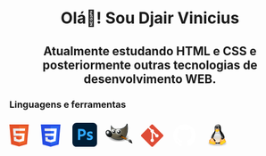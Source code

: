 <!--
## Hi there 👋
**djairvinicius/djairvinicius** is a ✨ _special_ ✨ repository because its `README.md` (this file) appears on your GitHub profile.

Here are some ideas to get you started:

- 🔭 I’m currently working on ...
- 🌱 I’m currently learning ...
- 👯 I’m looking to collaborate on ...
- 🤔 I’m looking for help with ...
- 💬 Ask me about ...
- 📫 How to reach me: ...
- 😄 Pronouns: ...
- ⚡ Fun fact: ...
-->
<h1 align="center">
    Olá👋! Sou Djair Vinicius
</h1>

<h2 align="center">
Atualmente estudando HTML e CSS e posteriormente outras tecnologias de desenvolvimento WEB.
</h2>

<h3 align="left">Linguagens e ferramentas</h3>
<p>
<!--html-->
<svg height="40px" xmlns="http://www.w3.org/2000/svg" viewBox="0 0 452 520">
  <path fill="#e34f26" d="M41 460L0 0h451l-41 460-185 52" />
  <path fill="#ef652a" d="M226 472l149-41 35-394H226" />
  <path fill="#ecedee" d="M226 208h-75l-5-58h80V94H84l15 171h127zm0 147l-64-17-4-45h-56l7 89 117 32z"/>
  <path fill="#fff" d="M226 265h69l-7 73-62 17v59l115-32 16-174H226zm0-171v56h136l5-56z"/>
</svg>
<!--CSS-->
<svg width="70px" height="40px" xmlns="http://www.w3.org/2000/svg" width="512" height="512" viewBox="0 0 512 512"><path fill="#264de4" d="M71.357 460.819 30.272 0h451.456l-41.129 460.746L255.724 512z"/><path fill="#2965f1" d="m405.388 431.408 35.148-393.73H256v435.146z"/><path fill="#ebebeb" d="m124.46 208.59 5.065 56.517H256V208.59zm-5.041-57.875H256V94.197H114.281zM256 355.372l-.248.066-62.944-16.996-4.023-45.076h-56.736l7.919 88.741 115.772 32.14.26-.073z"/><path fill="#fff" d="M255.805 208.59v56.517H325.4l-6.56 73.299-63.035 17.013v58.8l115.864-32.112.85-9.549 13.28-148.792 1.38-15.176 10.203-114.393H255.805v56.518h79.639L330.3 208.59z"/></svg>
<!--PhotoShop-->
<svg width="45px" viewBox="0 0 83 80" fill="none" xmlns="http://www.w3.org/2000/svg">
<g clip-path="url(#clip0_906_1855)">
<path d="M67.5214 0H14.5299C6.50526 0 0 6.50526 0 14.5299V65.4701C0 73.4947 6.50526 80 14.5299 80H67.5214C75.546 80 82.0513 73.4947 82.0513 65.4701V14.5299C82.0513 6.50526 75.546 0 67.5214 0Z" fill="#001E36"/>
<path d="M18.4758 56.1007V20.9284C18.4758 20.6721 18.5859 20.5431 18.8061 20.5431C19.3926 20.5431 19.928 20.5345 20.7357 20.5156C21.5425 20.4975 22.414 20.4792 23.3502 20.4606C24.286 20.4424 25.2768 20.4241 26.3226 20.4055C27.3683 20.3874 28.4049 20.3783 29.4324 20.3779C32.2207 20.3779 34.5692 20.7265 36.4778 21.4238C38.1996 22.0062 39.7697 22.9651 41.074 24.2309C42.1797 25.3281 43.0341 26.6521 43.5784 28.1115C44.0933 29.5318 44.3542 31.0316 44.3491 32.5424C44.3491 35.4786 43.6702 37.9005 42.3125 39.808C40.9458 41.7235 39.0247 43.1739 36.8082 43.9638C34.4964 44.8264 31.9274 45.1189 29.1022 45.1189C28.2946 45.1189 27.7258 45.1098 27.3958 45.0914C27.0656 45.0733 26.5703 45.0641 25.9098 45.0639V56.0457C25.9194 56.113 25.9132 56.1816 25.8917 56.2461C25.8702 56.3106 25.834 56.3692 25.7859 56.4172C25.7378 56.4653 25.6792 56.5015 25.6147 56.523C25.5502 56.5445 25.4816 56.5507 25.4143 56.5411H18.8611C18.604 56.5411 18.4758 56.3948 18.4758 56.1007ZM25.9098 27.1482V38.62C26.3862 38.657 26.8265 38.6753 27.2307 38.675H29.0471C30.3836 38.6706 31.7113 38.4586 32.9828 38.0467C34.0732 37.7228 35.0476 37.0923 35.7899 36.2303C36.5054 35.3866 36.8632 34.2124 36.8633 32.7076C36.8923 31.6428 36.6153 30.5921 36.065 29.6802C35.4866 28.7983 34.6506 28.1161 33.6707 27.7262C32.3913 27.2289 31.0246 26.9949 29.6526 27.0382C28.7718 27.0382 27.9921 27.0473 27.3134 27.0656C26.6339 27.0846 26.1661 27.1121 25.9098 27.1482Z" fill="#31A8FF"/>
<path d="M65.6311 36.534C64.5967 36.0025 63.495 35.6137 62.3561 35.3781C61.1011 35.0902 59.8181 34.9425 58.5306 34.9377C57.8342 34.9189 57.1387 35.0023 56.4665 35.1855C56.0386 35.2807 55.6583 35.5245 55.3931 35.8735C55.2137 36.1526 55.1182 36.4774 55.118 36.8092C55.128 37.1311 55.2441 37.4407 55.4482 37.6899C55.7697 38.066 56.1626 38.3747 56.604 38.5981C57.3888 39.0207 58.1975 39.3975 59.0259 39.7265C60.8732 40.3449 62.6384 41.1858 64.2825 42.2309C65.4025 42.9378 66.3293 43.9119 66.9796 45.0656C67.5265 46.1581 67.8003 47.3669 67.7778 48.5884C67.8107 50.2013 67.3498 51.7858 66.4568 53.1294C65.5007 54.4933 64.1728 55.5537 62.6312 56.1842C60.961 56.9179 58.8969 57.2849 56.439 57.2851C54.8775 57.3009 53.3186 57.1533 51.7878 56.8448C50.5818 56.6236 49.4077 56.2539 48.2926 55.7439C48.1722 55.6818 48.0721 55.5867 48.0039 55.4697C47.9356 55.3527 47.9021 55.2187 47.9073 55.0834V49.1388C47.9007 49.0806 47.91 49.0217 47.9342 48.9683C47.9585 48.915 47.9968 48.8693 48.045 48.836C48.0923 48.8093 48.1466 48.7976 48.2006 48.8026C48.2547 48.8075 48.306 48.8288 48.3477 48.8636C49.6646 49.6401 51.0945 50.2065 52.5859 50.5424C53.9005 50.8719 55.2489 51.0473 56.604 51.0653C57.8881 51.0653 58.833 50.9001 59.4387 50.5699C59.7123 50.4447 59.9437 50.2429 60.1049 49.9889C60.2661 49.7349 60.3502 49.4396 60.347 49.1388C60.347 48.6623 60.0718 48.2037 59.5214 47.7627C58.971 47.3224 57.8518 46.7903 56.1637 46.1664C54.4354 45.5649 52.7967 44.7317 51.2924 43.6896C50.2165 42.9413 49.3305 41.9516 48.7054 40.7998C48.1641 39.7152 47.8904 38.5167 47.9073 37.3046C47.9042 35.8482 48.3043 34.4194 49.0632 33.1764C49.9284 31.8076 51.1709 30.718 52.641 30.039C54.2553 29.2322 56.2735 28.8286 58.6958 28.828C60.1143 28.8166 61.5315 28.9178 62.934 29.1307C63.9497 29.2596 64.9426 29.5281 65.8847 29.9289C65.9594 29.9503 66.0281 29.9888 66.0854 30.0413C66.1427 30.0939 66.1871 30.159 66.2149 30.2316C66.2521 30.366 66.2706 30.5049 66.27 30.6444V36.2037C66.2738 36.2684 66.2605 36.333 66.2316 36.3909C66.2026 36.4489 66.1589 36.4982 66.1049 36.534C66.0313 36.5706 65.9502 36.5897 65.868 36.5897C65.7858 36.5897 65.7047 36.5706 65.6311 36.534Z" fill="#31A8FF"/>
</g>
<defs>
<clipPath id="clip0_906_1855">
<rect width="82.0513" height="80" fill="white"/>
</clipPath>
</defs>
</svg>
<!--Gimp-->
<svg width="70px" height="50px" xmlns="http://www.w3.org/2000/svg" xmlns:xlink="http://www.w3.org/1999/xlink" version="1.0" viewBox="0 0 48 48">
  <defs>
    <path id="s" fill="#2e3436" fill-rule="evenodd" stroke="#000" stroke-miterlimit="10" stroke-width="1.17391276" d="M24.041631 21.837049a2.2980971 2.2980971 0 1 1-4.596194 0 2.2980971 2.2980971 0 1 1 4.596194 0z" overflow="visible" style="marker:none"/>
    <path id="u" fill="#fff" fill-rule="evenodd" d="M23.157747 20.953165a1.767767 1.767767 0 1 1-3.535534 0 1.767767 1.767767 0 1 1 3.535534 0z" overflow="visible" style="marker:none"/>
    <path id="z" fill="#fff" d="M8.8749989 37.75a1.2499999 1.2499999 0 1 1-2.4999997 0 1.2499999 1.2499999 0 1 1 2.4999997 0z" opacity=".52777782" overflow="visible" style="marker:none"/>
  </defs>
  <defs>
    <linearGradient id="k">
      <stop offset="0" stop-color="#5b676b"/>
      <stop offset="1" stop-color="#141718"/>
    </linearGradient>
    <linearGradient id="f">
      <stop offset="0"/>
      <stop offset="1" stop-opacity="0"/>
    </linearGradient>
    <linearGradient id="e">
      <stop offset="0" stop-color="#fff"/>
      <stop offset="1" stop-color="#fff" stop-opacity="0"/>
    </linearGradient>
    <linearGradient id="a">
      <stop offset="0" stop-color="#fff"/>
      <stop offset="1" stop-color="#fff" stop-opacity="0"/>
    </linearGradient>
    <linearGradient xlink:href="#a" id="A" x1="13.236155" x2="7.7521091" y1="37.752247" y2="42.282146" gradientTransform="rotate(27.62097 -26.24365974 -49.44033909) scale(.852298)" gradientUnits="userSpaceOnUse"/>
    <linearGradient id="h">
      <stop offset="0" stop-color="#696969"/>
      <stop offset="1"/>
    </linearGradient>
    <linearGradient id="b">
      <stop offset="0" stop-color="#bdbdbd"/>
      <stop offset=".33333334" stop-color="#e2e2e2"/>
      <stop offset=".66666669" stop-color="#a3a3a3"/>
      <stop offset="1" stop-color="#ddd"/>
    </linearGradient>
    <linearGradient xlink:href="#b" id="x" x1="19.394735" x2="23.109331" y1="30.001331" y2="33.438831" gradientTransform="translate(-46.40695 -1.802856)" gradientUnits="userSpaceOnUse"/>
    <linearGradient id="c">
      <stop offset="0" stop-color="#6e3d09"/>
      <stop offset=".24242425" stop-color="#ea8113"/>
      <stop offset=".62121212" stop-color="#5c3307"/>
      <stop offset="1" stop-color="#e07c12"/>
    </linearGradient>
    <linearGradient xlink:href="#c" id="w" x1="37.017639" x2="27.753893" y1="19.239889" y2="11.182488" gradientTransform="translate(-49.30496 1.877723)" gradientUnits="userSpaceOnUse"/>
    <linearGradient id="l">
      <stop offset="0" stop-color="#857c63"/>
      <stop offset="1" stop-color="#221f19"/>
    </linearGradient>
    <linearGradient id="j">
      <stop offset="0"/>
      <stop offset="1" stop-opacity="0"/>
    </linearGradient>
    <linearGradient id="g">
      <stop offset="0"/>
      <stop offset="1" stop-opacity="0"/>
    </linearGradient>
    <linearGradient id="i">
      <stop offset="0" stop-color="#fff"/>
      <stop offset="1" stop-color="#b9b9b0"/>
    </linearGradient>
    <linearGradient id="d">
      <stop offset="0" stop-color="#fff"/>
      <stop offset="1" stop-color="#fff" stop-opacity="0"/>
    </linearGradient>
    <linearGradient xlink:href="#d" id="t" x1="6.3051529" x2="5.9846287" y1="23.362427" y2="31.57" gradientUnits="userSpaceOnUse"/>
    <linearGradient xlink:href="#e" id="p" x1="14.96875" x2="39.524544" y1="19.110678" y2="46.98568" gradientUnits="userSpaceOnUse"/>
    <linearGradient xlink:href="#f" id="B" x1="26.162951" x2="24.328892" y1="30.543303" y2="30.985245" gradientUnits="userSpaceOnUse"/>
    <linearGradient xlink:href="#g" id="o" x1="32.350136" x2="21.213203" y1="28.083355" y2="30.293064" gradientTransform="translate(-3.836549 .345971)" gradientUnits="userSpaceOnUse"/>
    <radialGradient xlink:href="#h" id="y" cx="15.415101" cy="35.356506" r="7.5791559" fx="15.415101" fy="35.356506" gradientTransform="matrix(1.572694 0 0 1.532639 -55.36682 -21.35823)" gradientUnits="userSpaceOnUse"/>
    <radialGradient xlink:href="#i" id="v" cx="69.473244" cy="19.597878" r="3.5153139" fx="69.473244" fy="19.597878" gradientTransform="translate(-22.1264 -6.241691) scale(1.318488)" gradientUnits="userSpaceOnUse"/>
    <radialGradient xlink:href="#j" id="m" cx="23" cy="33.9375" r="18.25" fx="23" fy="33.9375" gradientTransform="matrix(1 0 0 .284247 0 24.29088)" gradientUnits="userSpaceOnUse"/>
    <radialGradient xlink:href="#k" id="r" cx="6.0242186" cy="25.271027" r="4.8310289" fx="6.0242186" fy="25.271027" gradientTransform="matrix(.916159 .09318684 -.108765 1.069309 3.253668 -3.029272)" gradientUnits="userSpaceOnUse"/>
    <radialGradient xlink:href="#l" id="n" cx="18.557627" cy="22.300018" r="19.2292" fx="18.557627" fy="22.300018" gradientTransform="matrix(1.77275 0 0 1.29668 -16.3404 -6.615959)" gradientUnits="userSpaceOnUse"/>
    <radialGradient xlink:href="#i" id="q" cx="69.473244" cy="19.597878" r="3.5153139" fx="69.473244" fy="19.597878" gradientTransform="translate(-22.1264 -6.241691) scale(1.318488)" gradientUnits="userSpaceOnUse"/>
  </defs>
  <g color="#000">
    <path fill="url(#m)" fill-rule="evenodd" d="M41.25 33.9375a18.25 5.1875 0 1 1-36.5 0 18.25 5.1875 0 1 1 36.5 0z" overflow="visible" style="marker:none" transform="matrix(1 0 0 1.53012 .125 -19.99096)"/>
    <path fill="url(#n)" fill-rule="evenodd" stroke="#2e3436" stroke-miterlimit="10" stroke-width=".9999997" d="M10.374369 12.467884s2.874509 5.927634 9.599242 5.760407c14.092515-.353553 16.563709-7.70495 16.917262-8.7656106.353554-1.0606602.894534-.8999979 1.019607.0802666 4.596194 41.7193-31.8969312 23.819176-33.1929656 16.71352 7.2478446-2.12132 5.4800776-6.187185 5.4800776-6.187185l.176777-7.601398z" overflow="visible" style="marker:none"/>
    <path fill="url(#o)" fill-rule="evenodd" d="M15.73779 30.066049c6.7389 1.347837 10.170691.098093 12.179175-1.452776-.53033-.68501-1.43631-1.436311-1.43631-1.436311s2.353317.653942 3.18198 1.723573c.82629 1.066568.306808 1.723707.090561 3.08837-.481411-1.198599-1.379981-1.648092-1.501634-2.124332-1.806268 2.496927-6.306442 2.3932-12.513772.201476z" overflow="visible" style="marker:none"/>
    <path fill="none" stroke="url(#p)" stroke-miterlimit="10" stroke-width=".9999997" d="M36.96875 11.84375c-.561978.926895-1.406492 2.033166-2.6875 3.09375C31.649332 17.116542 27.230687 19.099847 20 19.28125c-4.224373.105049-6.952741-1.934149-8.625-3.75L11.25 20c.136107.418802.415455 1.390498-.0625 2.71875-.514314 1.429296-2.154514 2.891363-4.96875 4 .2503304.522033.4954845 1.04362 1.25 1.78125 1.0279503 1.004945 2.4570333 2.088049 4.15625 3.0625 3.398433 1.948902 7.801583 3.493212 11.90625 3.5625 4.104667.069288 7.857126-1.23455 10.4375-5 2.378744-3.471218 3.682473-9.347943 3-18.28125z" opacity=".18539327" overflow="visible" style="marker:none"/>
    <path fill="url(#q)" fill-rule="evenodd" stroke="#888a85" stroke-miterlimit="10" stroke-width=".78260845" d="M72.655224 21.837049a3.1819806 3.1819806 0 1 1-6.363961 0 3.1819806 3.1819806 0 1 1 6.363961 0z" overflow="visible" style="marker:none" transform="translate(-75.12661 -6.507784) scale(1.277778)"/>
    <path fill="url(#r)" fill-rule="evenodd" stroke="#000" stroke-miterlimit="10" stroke-width=".9999997" d="M10.429825 27.228739a4.3310289 6.0987959 0 1 1-8.662058 0 4.3310289 6.0987959 0 1 1 8.662058 0z" overflow="visible" style="marker:none" transform="rotate(-35.80785 3.36287611 26.34483917)"/>
    <use xlink:href="#s" fill-rule="evenodd" stroke-miterlimit="10" stroke-width="1.17391276" overflow="visible" style="marker:none" transform="translate(-3.926759 3.395528) scale(.851852)"/>
    <path fill="none" stroke="url(#t)" stroke-miterlimit="10" stroke-width="1.00000012" d="M6.09375 22.15625c-.7982492 0-1.5531304.446171-2.1875 1.34375-.6343696.897579-1.09375 2.234204-1.09375 3.71875s.4593804 2.821171 1.09375 3.71875c.6343696.897579 1.3892511 1.34375 2.1875 1.34375.7982492 0 1.5772839-.476389 2.21875-1.375.6414661-.898611 1.09375-2.206186 1.09375-3.6875 0-1.481314-.4522838-2.788889-1.09375-3.6875-.6414662-.898611-1.4205011-1.375-2.21875-1.375z" opacity=".28089887" overflow="visible" style="marker:none" transform="rotate(-36.83273 3.36645406 26.60031137)"/>
    <path fill="#fff" fill-rule="evenodd" d="M5.833631 23.251263a1.767767 2.1213202 0 1 1-3.5355339 0 1.767767 2.1213202 0 1 1 3.5355339 0z" overflow="visible" style="marker:none"/>
    <use xlink:href="#u" fill-rule="evenodd" overflow="visible" style="marker:none" transform="translate(-2.556414 5.029841) scale(.766666)"/>
    <path fill="url(#v)" fill-rule="evenodd" stroke="#888a85" stroke-miterlimit="10" stroke-width=".66666645" d="M72.655224 21.837049a3.1819806 3.1819806 0 1 1-6.363961 0 3.1819806 3.1819806 0 1 1 6.363961 0z" overflow="visible" style="marker:none" transform="matrix(1.5 0 0 1.5 -82.16821 -10.91852)"/>
    <use xlink:href="#s" fill-rule="evenodd" stroke-miterlimit="10" stroke-width=".9999997" overflow="visible" style="marker:none" transform="translate(1.414216 .707108)"/>
    <use xlink:href="#u" fill-rule="evenodd" overflow="visible" style="marker:none" transform="matrix(.9 0 0 .9 3.022883 2.625648)"/>
    <path fill="url(#w)" stroke="#673907" stroke-linecap="round" stroke-width="2.46045303" d="m-23.364209 23.568336 3.710098 3.469175C-11.307128 20.656664-2.5600338 6.9381374-2.5600338 6.9381374c1.97631487-2.2424123-.1169199-3.7504826-2.1649066-2.3979188 0 0-12.9703626 10.1148664-18.6392686 19.0281174z" overflow="visible" style="marker:none" transform="matrix(-.114852 -.389864 .389864 -.114852 24.71507 29.68942)"/>
    <path fill="url(#x)" stroke="#888a85" stroke-linecap="round" stroke-width="2.46045303" d="m-30.449715 32.813894 2.24632 1.93382 8.492766-7.367031.275061-.705828 1.094405-.017815c-.4375-1.5625-2.941514-4.383455-4.816514-4.383455l.082019 1.090075-.669991.380027-6.704066 9.070207z" overflow="visible" style="marker:none" transform="matrix(-.114852 -.389864 .389864 -.114852 24.71507 29.68942)"/>
    <path fill="none" stroke="#fff" stroke-linecap="round" stroke-linejoin="round" stroke-width="2.46045327" d="m-23.801371 28.376767-4.364933 5.266471" overflow="visible" style="marker:none" transform="matrix(-.114852 -.389864 .389864 -.114852 24.71507 29.68942)"/>
    <path fill="url(#y)" d="M-45.341208 42.769835c10.443958 0 18.370039 1.24373 19.870605-6.354738 1.209249-6.123314-7.210534-9.057368-11.38287-3.590861-4.019277 5.265971-8.487735 9.945599-8.487735 9.945599z" overflow="visible" style="marker:none" transform="matrix(-.114852 -.389864 .389864 -.114852 24.71507 29.68942)"/>
    <use xlink:href="#z" opacity=".52777782" overflow="visible" style="marker:none" transform="rotate(-106.414712 26.2449128 20.83923957) scale(.84126959)"/>
    <use xlink:href="#z" overflow="visible" style="marker:none" transform="rotate(-106.414712 26.04110726 15.7329477) scale(.56764745)"/>
    <path fill="url(#A)" d="M-38.543723 40.909242s3.72152.0943 6.116538-1.411995c.847351-.532923 1.515774.649985.493819 1.087367-2.207394.944732-6.610357.324628-6.610357.324628z" opacity=".42777776" overflow="visible" style="marker:none" transform="matrix(-.114852 -.389864 .389864 -.114852 24.71507 29.68942)"/>
    <path fill="url(#B)" fill-rule="evenodd" d="M23.003067 31.736544c1.497372.143092 2.849629-.272213 3.411893-.474047.098225-.555386.536552-1.621257 2.046088-1.691468l-.53033-.928077s-1.966641 1.347921-4.065864 1.745669l-.861787 1.347923z" overflow="visible" style="marker:none"/>
  </g>
</svg>
<!--Git-->
<svg width="40px" height="40px" xmlns="http://www.w3.org/2000/svg" preserveAspectRatio="xMidYMid" viewBox="0 0 256 256">
  <path d="M251.17 116.6 139.4 4.82a16.49 16.49 0 0 0-23.31 0l-23.21 23.2 29.44 29.45a19.57 19.57 0 0 1 24.8 24.96l28.37 28.38a19.61 19.61 0 1 1-11.75 11.06L137.28 95.4v69.64a19.62 19.62 0 1 1-16.13-.57V94.2a19.61 19.61 0 0 1-10.65-25.73L81.46 39.44 4.83 116.08a16.49 16.49 0 0 0 0 23.32L116.6 251.17a16.49 16.49 0 0 0 23.32 0l111.25-111.25a16.5 16.5 0 0 0 0-23.33" fill="#DE4C36"/>
</svg>
<!--GitHub-->
<svg width="70px" height="40px" viewBox="0 0 1024 1024" fill="none" xmlns="http://www.w3.org/2000/svg">
<path fill-rule="evenodd" clip-rule="evenodd" d="M8 0C3.58 0 0 3.58 0 8C0 11.54 2.29 14.53 5.47 15.59C5.87 15.66 6.02 15.42 6.02 15.21C6.02 15.02 6.01 14.39 6.01 13.72C4 14.09 3.48 13.23 3.32 12.78C3.23 12.55 2.84 11.84 2.5 11.65C2.22 11.5 1.82 11.13 2.49 11.12C3.12 11.11 3.57 11.7 3.72 11.94C4.44 13.15 5.59 12.81 6.05 12.6C6.12 12.08 6.33 11.73 6.56 11.53C4.78 11.33 2.92 10.64 2.92 7.58C2.92 6.71 3.23 5.99 3.74 5.43C3.66 5.23 3.38 4.41 3.82 3.31C3.82 3.31 4.49 3.1 6.02 4.13C6.66 3.95 7.34 3.86 8.02 3.86C8.7 3.86 9.38 3.95 10.02 4.13C11.55 3.09 12.22 3.31 12.22 3.31C12.66 4.41 12.38 5.23 12.3 5.43C12.81 5.99 13.12 6.7 13.12 7.58C13.12 10.65 11.25 11.33 9.47 11.53C9.76 11.78 10.01 12.26 10.01 13.01C10.01 14.08 10 14.94 10 15.21C10 15.42 10.15 15.67 10.55 15.59C13.71 14.53 16 11.53 16 8C16 3.58 12.42 0 8 0Z" transform="scale(64)" fill="#ffff"/>
</svg>
<!--Linux-->
<svg width="40px" height="40px" xmlns="http://www.w3.org/2000/svg" width="27.77" height="32" viewBox="0 0 256 295"><defs><linearGradient id="logosLinuxTux0" x1="48.548%" x2="51.047%" y1="115.276%" y2="41.364%"><stop offset="0%" stop-color="#FFEED7"/><stop offset="100%" stop-color="#BDBFC2"/></linearGradient><linearGradient id="logosLinuxTux1" x1="54.407%" x2="46.175%" y1="2.404%" y2="90.542%"><stop offset="0%" stop-color="#FFF" stop-opacity=".8"/><stop offset="100%" stop-color="#FFF" stop-opacity="0"/></linearGradient><linearGradient id="logosLinuxTux2" x1="51.86%" x2="47.947%" y1="88.248%" y2="9.748%"><stop offset="0%" stop-color="#FFEED7"/><stop offset="100%" stop-color="#BDBFC2"/></linearGradient><linearGradient id="logosLinuxTux3" x1="49.925%" x2="49.924%" y1="85.49%" y2="13.811%"><stop offset="0%" stop-color="#FFEED7"/><stop offset="100%" stop-color="#BDBFC2"/></linearGradient><linearGradient id="logosLinuxTux4" x1="53.901%" x2="45.956%" y1="3.102%" y2="93.895%"><stop offset="0%" stop-color="#FFF" stop-opacity=".65"/><stop offset="100%" stop-color="#FFF" stop-opacity="0"/></linearGradient><linearGradient id="logosLinuxTux5" x1="45.593%" x2="54.811%" y1="5.475%" y2="93.524%"><stop offset="0%" stop-color="#FFF" stop-opacity=".65"/><stop offset="100%" stop-color="#FFF" stop-opacity="0"/></linearGradient><linearGradient id="logosLinuxTux6" x1="49.984%" x2="49.984%" y1="89.845%" y2="40.632%"><stop offset="0%" stop-color="#FFEED7"/><stop offset="100%" stop-color="#BDBFC2"/></linearGradient><linearGradient id="logosLinuxTux7" x1="53.505%" x2="42.746%" y1="99.975%" y2="23.545%"><stop offset="0%" stop-color="#FFEED7"/><stop offset="100%" stop-color="#BDBFC2"/></linearGradient><linearGradient id="logosLinuxTux8" x1="49.841%" x2="50.241%" y1="13.229%" y2="94.673%"><stop offset="0%" stop-color="#FFF" stop-opacity=".8"/><stop offset="100%" stop-color="#FFF" stop-opacity="0"/></linearGradient><linearGradient id="logosLinuxTux9" x1="49.927%" x2="50.727%" y1="37.327%" y2="92.782%"><stop offset="0%" stop-color="#FFF" stop-opacity=".65"/><stop offset="100%" stop-color="#FFF" stop-opacity="0"/></linearGradient><linearGradient id="logosLinuxTuxa" x1="49.876%" x2="49.876%" y1="2.299%" y2="81.204%"><stop offset="0%" stop-color="#FFF" stop-opacity=".65"/><stop offset="100%" stop-color="#FFF" stop-opacity="0"/></linearGradient><linearGradient id="logosLinuxTuxb" x1="49.833%" x2="49.824%" y1="2.272%" y2="71.799%"><stop offset="0%" stop-color="#FFF" stop-opacity=".65"/><stop offset="100%" stop-color="#FFF" stop-opacity="0"/></linearGradient><linearGradient id="logosLinuxTuxc" x1="53.467%" x2="38.949%" y1="48.921%" y2="98.1%"><stop offset="0%" stop-color="#FFA63F"/><stop offset="100%" stop-color="#FF0"/></linearGradient><linearGradient id="logosLinuxTuxd" x1="52.373%" x2="47.579%" y1="143.009%" y2="-64.622%"><stop offset="0%" stop-color="#FFEED7"/><stop offset="100%" stop-color="#BDBFC2"/></linearGradient><linearGradient id="logosLinuxTuxe" x1="30.581%" x2="65.887%" y1="34.024%" y2="89.175%"><stop offset="0%" stop-color="#FFA63F"/><stop offset="100%" stop-color="#FF0"/></linearGradient><linearGradient id="logosLinuxTuxf" x1="59.572%" x2="48.361%" y1="-17.216%" y2="66.118%"><stop offset="0%" stop-color="#FFF" stop-opacity=".65"/><stop offset="100%" stop-color="#FFF" stop-opacity="0"/></linearGradient><linearGradient id="logosLinuxTuxg" x1="47.769%" x2="51.373%" y1="1.565%" y2="104.313%"><stop offset="0%" stop-color="#FFF" stop-opacity=".65"/><stop offset="100%" stop-color="#FFF" stop-opacity="0"/></linearGradient><linearGradient id="logosLinuxTuxh" x1="43.55%" x2="57.114%" y1="4.533%" y2="92.827%"><stop offset="0%" stop-color="#FFF" stop-opacity=".65"/><stop offset="100%" stop-color="#FFF" stop-opacity="0"/></linearGradient><linearGradient id="logosLinuxTuxi" x1="49.733%" x2="50.558%" y1="17.609%" y2="99.385%"><stop offset="0%" stop-color="#FFA63F"/><stop offset="100%" stop-color="#FF0"/></linearGradient><linearGradient id="logosLinuxTuxj" x1="50.17%" x2="49.68%" y1="2.89%" y2="94.17%"><stop offset="0%" stop-color="#FFF" stop-opacity=".65"/><stop offset="100%" stop-color="#FFF" stop-opacity="0"/></linearGradient><filter id="logosLinuxTuxk" width="200%" height="200%" x="-50%" y="-50%" filterUnits="objectBoundingBox"><feOffset in="SourceAlpha" result="shadowOffsetOuter1"/><feGaussianBlur in="shadowOffsetOuter1" result="shadowBlurOuter1" stdDeviation="6.5"/></filter></defs><g fill="none"><path fill="#000" fill-opacity=".2" d="M235.125 249.359c0 17.355-52.617 31.497-117.54 31.497S.044 266.806.044 249.359c0-17.356 52.618-31.498 117.54-31.498c64.924 0 117.45 14.142 117.541 31.498" filter="url(#logosLinuxTuxk)" transform="translate(10)"/><path fill="#000" d="M63.213 215.474c-11.387-16.346-13.591-69.606 12.947-102.39C89.292 97.383 92.69 86.455 93.7 71.67c.734-16.805-11.846-66.851 35.537-70.616c48.027-3.857 45.364 43.526 45.088 68.596c-.183 21.12 15.52 33.15 26.355 49.68c19.927 30.303 18.274 82.461-3.765 110.745c-27.916 35.354-51.791 20.018-67.678 21.304c-29.752 1.745-30.762 17.54-66.024-35.905"/><path fill="url(#logosLinuxTux0)" d="M169.1 122.451c8.265 7.622 29.661 41.69-4.224 62.995c-11.937 7.438 10.653 35.721 21.488 22.039c19.193-24.61 6.98-63.913-4.591-77.963c-7.714-9.917-19.651-13.774-12.672-7.07" transform="translate(10)"/><path fill="#000" stroke="#000" stroke-width=".977" d="M176.805 117.86c13.59 11.02 38.292 49.587 2.204 74.748c-11.846 7.806 10.468 32.508 23.049 19.927c43.618-43.894-1.102-94.308-16.53-111.664c-13.774-15.151-25.987 3.49-8.723 16.989z"/><path fill="url(#logosLinuxTux1)" d="M147.245 25.02c-.459 12.581-14.325 23.51-30.946 24.52c-16.621 1.01-29.66-8.54-29.202-21.121c.46-12.581 14.326-23.509 30.947-24.519c16.62-.918 29.66 8.54 29.201 21.12" transform="translate(10)"/><path fill="url(#logosLinuxTux2)" d="M107.483 54.957c.46 8.173-3.397 15.06-8.723 15.335c-5.326.276-10.01-6.06-10.469-14.233c-.459-8.173 3.398-15.06 8.724-15.335c5.326-.276 10.01 6.06 10.468 14.233" transform="translate(10)"/><path fill="url(#logosLinuxTux3)" d="M117.125 55.6c.184 9.458 6.337 16.988 13.683 16.805c7.346-.184 13.131-7.99 12.948-17.54c-.184-9.458-6.336-16.988-13.683-16.804c-7.346.183-13.223 8.08-12.948 17.539" transform="translate(10)"/><path fill="#000" d="M133.186 57.712c-.092 5.234 2.48 9.458 5.877 9.458c3.306 0 6.153-4.224 6.245-9.366c.091-5.234-2.48-9.459-5.878-9.459c-3.397 0-6.152 4.225-6.244 9.367m-21.212.092c.459 4.316-1.194 7.989-3.582 8.356c-2.387.276-4.683-2.938-5.142-7.254c-.46-4.316 1.194-7.99 3.581-8.357c2.388-.275 4.684 2.939 5.143 7.255"/><path fill="url(#logosLinuxTux4)" d="M124.564 54.773c-.276 2.939 1.102 5.326 3.03 5.51c1.928.184 3.765-2.112 4.04-4.959c.276-2.938-1.102-5.326-3.03-5.51c-1.928-.183-3.765 2.113-4.04 4.96" transform="translate(10)"/><path fill="url(#logosLinuxTux5)" d="M99.953 55.508c.276 2.388-.734 4.5-2.203 4.683c-1.47.184-2.847-1.653-3.123-4.132c-.275-2.388.735-4.5 2.204-4.683c1.47-.184 2.847 1.744 3.122 4.132" transform="translate(10)"/><path fill="url(#logosLinuxTux6)" d="M71.027 145.684c6.52-14.785 20.386-40.772 20.662-60.883c0-15.978 47.843-19.835 51.7-3.856c3.856 15.978 13.59 39.853 19.834 51.424c6.245 11.478 24.335 48.118 5.051 80.074c-17.356 28.284-69.973 50.69-98.073-3.856c-9.55-18.917-7.806-42.333.826-62.903" transform="translate(10)"/><path fill="url(#logosLinuxTux7)" d="M65.15 134.664c-5.601 10.56-17.172 38.293 11.112 53.445c30.395 16.162 30.303 49.312-6.245 33.517c-33.425-14.233-18.641-71.902-9.274-85.676c6.06-9.642 15.243-21.488 4.407-1.286" transform="translate(10)"/><path fill="#000" stroke="#000" stroke-width="1.25" d="M79.925 122.727c-8.907 14.509-30.211 48.669-1.652 66.484c38.384 23.6 27.548 47.108-7.53 25.895c-49.404-29.568-5.97-89.257 13.774-112.03c22.59-25.529 4.316 4.683-4.592 19.65z"/><path fill="url(#logosLinuxTux8)" d="M156.428 151.285c0 16.162-15.519 37.1-42.15 36.916c-27.456.183-39.118-20.754-39.118-36.916c0-16.161 18.182-29.293 40.588-29.293c22.498.092 40.68 13.132 40.68 29.293" transform="translate(10)"/><path fill="url(#logosLinuxTux9)" d="M141.92 100.504c-.276 16.713-11.204 20.662-24.978 20.662c-13.775 0-23.784-2.48-24.978-20.662c0-11.387 11.203-17.998 24.978-17.998c13.774-.092 24.977 6.52 24.977 17.998" transform="translate(10)"/><path fill="url(#logosLinuxTuxa)" d="M58.63 126.216c9-13.682 28.008-34.711 3.582 2.939c-19.835 31.038-7.346 50.965-.918 56.474c18.549 16.53 17.814 27.64 3.214 18.917c-31.314-18.641-24.794-50.047-5.878-78.33" transform="translate(10)"/><path fill="url(#logosLinuxTuxb)" d="M188.936 131.818c-7.806-16.07-32.6-56.842 1.193-9.459c30.763 42.884 9.183 72.729 5.326 75.667c-3.856 2.939-16.804 8.908-13.04-1.469c3.858-10.377 22.958-30.028 6.52-64.74" transform="translate(10)"/><path fill="url(#logosLinuxTuxc)" stroke="#E68C3F" stroke-width="6.25" d="M51.835 258.542c-20.57-10.928-50.414 2.112-39.578-27.457c2.204-6.704-3.214-16.805.275-23.325c4.133-7.989 13.04-6.244 18.366-11.57c5.234-5.51 8.54-15.06 18.366-13.59c9.734 1.468 16.254 13.406 23.049 28.099c5.05 10.468 22.865 25.253 21.672 37.007c-1.47 17.998-21.948 21.396-42.15 10.836z" transform="translate(10)"/><path fill="url(#logosLinuxTuxd)" d="M201.608 189.119c-3.122 5.877-16.162 15.335-24.886 12.856c-8.815-2.388-12.856-15.795-11.111-25.988c1.653-11.386 11.111-12.03 23.05-6.336c12.855 6.336 16.712 11.662 12.947 19.468" transform="translate(10)"/><path fill="url(#logosLinuxTuxe)" stroke="#E68C3F" stroke-width="6.251" d="M194.445 253.49c15.06-18.273 48.578-14.508 25.988-39.577c-4.775-5.418-3.306-16.989-9.183-21.947c-6.887-6.061-14.509-1.102-21.488-4.224c-6.979-3.398-14.325-9.918-22.865-5.327c-8.54 4.684-9.459 16.805-10.285 32.783c-.735 11.479-11.203 30.671-5.602 41.231c8.081 16.346 29.11 14.142 43.435-2.938z" transform="translate(10)"/><path fill="url(#logosLinuxTuxf)" d="M187.925 229.064c23.325-34.435 5.97-34.16.092-36.823c-5.877-2.755-12.03-8.173-18.916-4.408c-6.888 3.857-7.255 13.775-7.439 26.814c-.275 9.367-8.08 25.07-3.397 33.793c5.693 10.193 19.467-4.591 29.66-19.376" transform="translate(10)"/><path fill="url(#logosLinuxTuxg)" d="M47.06 234.023c-34.895-22.59-18.55-30.303-13.315-33.885c6.336-4.591 6.428-13.407 14.233-12.58c7.806.826 12.397 10.468 17.631 22.406c3.857 8.54 17.264 19.927 16.254 29.753c-1.285 11.57-19.743 3.948-34.803-5.694" transform="translate(10)"/><path fill="#000" d="M209.588 188.843c-2.755 4.776-13.958 12.306-21.396 10.285c-7.622-1.928-11.112-12.672-9.55-20.753c1.377-9.183 9.55-9.642 19.834-5.05c10.928 4.958 14.326 9.182 11.112 15.518"/><path fill="url(#logosLinuxTuxh)" d="M192.058 186.18c-1.745 3.306-9.091 8.54-14.234 7.163c-5.142-1.377-7.713-8.815-6.887-14.417c.735-6.336 6.244-6.704 13.223-3.581c7.53 3.49 9.918 6.428 7.898 10.835" transform="translate(10)"/><path fill="url(#logosLinuxTuxi)" stroke="#E68C3F" stroke-width="3.75" d="M97.107 66.344c3.673-3.398 12.58-13.774 29.477-2.939c3.122 2.02 5.693 2.204 11.662 4.775c12.03 4.96 6.336 16.897-6.52 20.937c-5.51 1.745-10.468 8.449-20.386 7.806c-8.54-.46-10.744-6.06-15.978-9.091c-9.275-5.234-10.652-12.305-5.602-16.07c5.051-3.765 6.98-5.143 7.347-5.418z" transform="translate(10)"/><path stroke="#E68C3F" stroke-width="2.5" d="M148.43 75.986c-5.05.275-15.979 11.203-27.457 11.203c-11.479 0-18.366-10.652-20.11-10.652"/><path fill="url(#logosLinuxTuxj)" d="M102.8 65.426c1.837-1.653 7.622-6.153 15.244-1.562c1.653.919 3.306 1.929 5.693 3.306c4.867 2.847 2.48 6.98-3.398 9.55c-2.663 1.102-7.07 3.49-10.376 3.306c-3.673-.367-6.153-2.755-8.54-4.316c-4.5-2.938-4.224-5.418-2.112-7.346c1.56-1.47 3.305-2.847 3.49-2.938" transform="translate(10)"/></g></svg>
</p>

